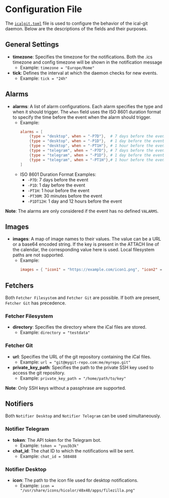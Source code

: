 # Configuration File

The [`icalgit.toml`](icalgit.toml) file is used to configure the behavior of the ical-git daemon. Below are the descriptions of the fields and their purposes.

## General Settings

- **timezone**: Specifies the timezone for the notifications. Both the .ics timezone and config timezone will be shown in the notification message
  - Example: `timezone = "Europe/Rome"`
- **tick**: Defines the interval at which the daemon checks for new events.
  - Example: `tick = "24h"`

## Alarms

- **alarms**: A list of alarm configurations. Each alarm specifies the type and when it should trigger. The `when` field uses the ISO 8601 duration format to specify the time before the event when the alarm should trigger.
  - Example:
    ```toml
    alarms = [
        {type = "desktop", when = "-P7D"},  # 7 days before the event
        {type = "desktop", when = "-P1D"},  # 1 day before the event
        {type = "desktop", when = "-PT1H"}, # 1 hour before the event
        {type = "telegram", when = "-P7D"}, # 7 days before the event
        {type = "telegram", when = "-P1D"}, # 1 day before the event
        {type = "telegram", when = "-PT1H"},# 1 hour before the event
    ]
    ```
  - ISO 8601 Duration Format Examples:
    - `-P7D`: 7 days before the event
    - `-P1D`: 1 day before the event
    - `-PT1H`: 1 hour before the event
    - `-PT30M`: 30 minutes before the event
    - `-P1DT12H`: 1 day and 12 hours before the event

**Note**: The alarms are only considered if the event has no defined `VALARMS`.

## Images

- **images**: A map of image names to their values. The value can be a URL or a base64 encoded string. If the key is present in the ATTACH line of the calendar, the corresponding value here is used. Local filesystem paths are not supported.
  - Example:
    ```toml
    images = { "icon1" = "https://example.com/icon1.png", "icon2" = "data:image/png;base64,iVBORw0KGgoAAAANSUhEUgAA..." }
    ```

## Fetchers

Both `Fetcher Filesystem` and `Fetcher Git` are possible. If both are present, `Fetcher Git` has precedence.

### Fetcher Filesystem

- **directory**: Specifies the directory where the iCal files are stored.
  - Example: `directory = "testdata"`

### Fetcher Git

- **url**: Specifies the URL of the git repository containing the iCal files.
  - Example: `url = "git@mygit-repo.com:me/myrepo.git"`
- **private_key_path**: Specifies the path to the private SSH key used to access the git repository.
  - Example: `private_key_path = "/home/path/to/key"`

**Note**: Only SSH keys without a passphrase are supported.

## Notifiers

Both `Notifier Desktop` and `Notifier Telegram` can be used simultaneously.

### Notifier Telegram

- **token**: The API token for the Telegram bot.
  - Example: `token = "yuu3b3k"`
- **chat_id**: The chat ID to which the notifications will be sent.
  - Example: `chat_id = 588488`

### Notifier Desktop

- **icon**: The path to the icon file used for desktop notifications.
  - Example: `icon = "/usr/share/icons/hicolor/48x48/apps/filezilla.png"`
